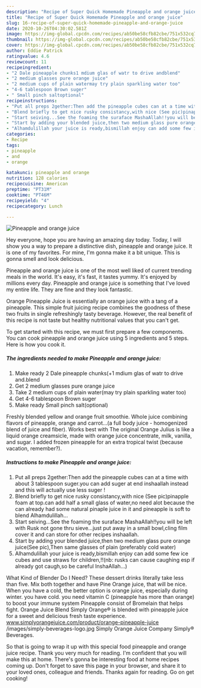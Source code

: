 ```yaml
---
description: "Recipe of Super Quick Homemade Pineapple and orange juice"
title: "Recipe of Super Quick Homemade Pineapple and orange juice"
slug: 16-recipe-of-super-quick-homemade-pineapple-and-orange-juice
date: 2020-10-26T04:30:02.581Z
image: https://img-global.cpcdn.com/recipes/ab50be58cfb82cbe/751x532cq70/pineapple-and-orange-juice-recipe-main-photo.jpg
thumbnail: https://img-global.cpcdn.com/recipes/ab50be58cfb82cbe/751x532cq70/pineapple-and-orange-juice-recipe-main-photo.jpg
cover: https://img-global.cpcdn.com/recipes/ab50be58cfb82cbe/751x532cq70/pineapple-and-orange-juice-recipe-main-photo.jpg
author: Eddie Patrick
ratingvalue: 4.6
reviewcount: 11
recipeingredient:
- "2 Dale pineapple chunks1 mdium glas of watr to drive andblend"
- "2 medium glasses pure orange juice"
- "2 medium cups of plain watermay try plain sparkling water too"
- "4-6 tablespoon Brown suger"
- " Small pinch saltoptional"
recipeinstructions:
- "Put all preps 2gether:Then add the pineapple cubes can at a time with about 3 tablespoon suger.you can add suger at end inshaallah instead and this will actually use less suger !"
- "Blend briefly to get nice rusky consistancy,with nice (See pic)pinapple foam at top.can add half a small glass of water,no need alot because the can already had some natural pinaple juice in it and pineapple is soft to blend Alhamdulillah..."
- "Start seiving...See the foaming the suraface MashaAllah!!you will be left with Rusk not gone thru sieve...just put away in a small bowl,cling film cover it and can store for other recipes inshaallah."
- "Start by adding your blended juice,then two medium glass pure orange juice(See pic),Then same glasses of plain (preferably cold water)"
- "Alhamdulillah your juice is ready,bismillah enjoy can add some few ice cubes and use straws for children,!!(nb: rusks can cause caughing esp if already got caugh,so be careful InshaAllah...)"
categories:
- Recipe
tags:
- pineapple
- and
- orange

katakunci: pineapple and orange 
nutrition: 128 calories
recipecuisine: American
preptime: "PT31M"
cooktime: "PT46M"
recipeyield: "4"
recipecategory: Lunch

---
```



![Pineapple and orange juice](https://img-global.cpcdn.com/recipes/ab50be58cfb82cbe/751x532cq70/pineapple-and-orange-juice-recipe-main-photo.jpg)

Hey everyone, hope you are having an amazing day today. Today, I will show you a way to prepare a distinctive dish, pineapple and orange juice. It is one of my favorites. For mine, I'm gonna make it a bit unique. This is gonna smell and look delicious.

Pineapple and orange juice is one of the most well liked of current trending meals in the world. It's easy, it's fast, it tastes yummy. It's enjoyed by millions every day. Pineapple and orange juice is something that I've loved my entire life. They are fine and they look fantastic.

Orange Pineapple Juice is essentially an orange juice with a tang of a pineapple. This simple fruit juicing recipe combines the goodness of these two fruits in single refreshingly tasty beverage. However, the real benefit of this recipe is not taste but healthy nutritional values that you can&#39;t get.


To get started with this recipe, we must first prepare a few components. You can cook pineapple and orange juice using 5 ingredients and 5 steps. Here is how you cook it.

<!--inarticleads1-->

##### The ingredients needed to make Pineapple and orange juice:

1. Make ready 2 Dale pineapple chunks(+1 mdium glas of watr to drive and.blend
1. Get 2 medium glasses pure orange juice
1. Take 2 medium cups of plain water(may try plain sparkling water too)
1. Get 4-6 tablespoon Brown suger
1. Make ready  Small pinch salt(optional)


Freshly blended yellow and orange fruit smoothie. Whole juice combining flavors of pineapple, orange and carrot…(a full body juice - homogenized blend of juice and fiber). Works best with The original Orange Julius is like a liquid orange creamsicle, made with orange juice concentrate, milk, vanilla, and sugar. I added frozen pineapple for an extra tropical twist (because vacation, remember?). 

<!--inarticleads2-->

##### Instructions to make Pineapple and orange juice:

1. Put all preps 2gether:Then add the pineapple cubes can at a time with about 3 tablespoon suger.you can add suger at end inshaallah instead and this will actually use less suger !
1. Blend briefly to get nice rusky consistancy,with nice (See pic)pinapple foam at top.can add half a small glass of water,no need alot because the can already had some natural pinaple juice in it and pineapple is soft to blend Alhamdulillah...
1. Start seiving...See the foaming the suraface MashaAllah!!you will be left with Rusk not gone thru sieve...just put away in a small bowl,cling film cover it and can store for other recipes inshaallah.
1. Start by adding your blended juice,then two medium glass pure orange juice(See pic),Then same glasses of plain (preferably cold water)
1. Alhamdulillah your juice is ready,bismillah enjoy can add some few ice cubes and use straws for children,!!(nb: rusks can cause caughing esp if already got caugh,so be careful InshaAllah...)


What Kind of Blender Do I Need? These dessert drinks literally take less than five. Mix both together and have Pine Orange juice, that will be nice. When you have a cold, the better option is orange juice, especially during winter. you have cold. you need vitamin C (pineapple has more than orange) to boost your immune system Pineapple consist of Bromelain that helps fight. Orange Juice Blend Simply Orange® is blended with pineapple juice for a sweet and delicious fresh taste experience. www.simplyorangejuice.com/product/orange-pineapple-juice /images/simply-beverages-logo.jpg Simply Orange Juice Company Simply® Beverages. 

So that is going to wrap it up with this special food pineapple and orange juice recipe. Thank you very much for reading. I'm confident that you will make this at home. There's gonna be interesting food at home recipes coming up. Don't forget to save this page in your browser, and share it to your loved ones, colleague and friends. Thanks again for reading. Go on get cooking!
